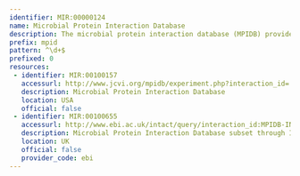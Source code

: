 ```yaml
---
identifier: MIR:00000124
name: Microbial Protein Interaction Database
description: The microbial protein interaction database (MPIDB) provides physical microbial interaction data. The interactions are manually curated from the literature or imported from other databases, and are linked to supporting experimental evidence, as well as evidences based on interaction conservation, protein complex membership, and 3D domain contacts.
prefix: mpid
pattern: ^\d+$
prefixed: 0
resources:
 - identifier: MIR:00100157
   accessurl: http://www.jcvi.org/mpidb/experiment.php?interaction_id=
   description: Microbial Protein Interaction Database
   location: USA
   official: false
 - identifier: MIR:00100655
   accessurl: http://www.ebi.ac.uk/intact/query/interaction_id:MPIDB-INT-
   description: Microbial Protein Interaction Database subset through IntAct
   location: UK
   official: false
   provider_code: ebi
---
```

